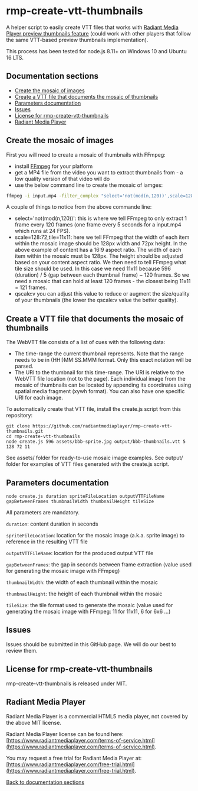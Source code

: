 # rmp-create-vtt-thumbnails

A helper script to easily create VTT files that works with [Radiant Media Player preview thumbnails feature](https://www.radiantmediaplayer.com/docs/latest/preview-thumbnails.html) (could work with other players that follow the same VTT-based preview thumbnails implementation).

This process has been tested for node.js 8.11+ on Windows 10 and Ubuntu 16 LTS.

## Documentation sections
- [Create the mosaic of images](#create-the-mosaic-of-images)
- [Create a VTT file that documents the mosaic of thumbnails](#create-a-vtt-file-that-documents-the-mosaic-of-thumbnails)
- [Parameters documentation](#parameters-documentation)
- [Issues](#issues)
- [License for rmp-create-vtt-thumbnails](#license-for-rmp-create-vtt-thumbnails)
- [Radiant Media Player](#radiant-media-player)

## Create the mosaic of images

First you will need to create a mosaic of thumbnails with FFmpeg:

- install [FFmpeg](https://www.ffmpeg.org/download.html) for your platform
- get a MP4 file from the video you want to extract thumbnails from - a low quality version of that video will do
- use the below command line to create the mosaic of iamges:

```bash
ffmpeg -i input.mp4 -filter_complex "select='not(mod(n,120))',scale=128:72,tile=11x11" -frames:v 1 -qscale:v 3 -an mosaic.jpg
```
A couple of things to notice from the above commande line:

- select='not(mod(n,120))': this is where we tell FFmpeg to only extract 1 frame every 120 frames (one frame every 5 seconds for a input.mp4 which runs at 24 FPS).
- scale=128:72,tile=11x11: here we tell FFmpeg that the width of each item within the mosaic image should be 128px width and 72px height. In the above example of content has a 16:9 aspect ratio. The width of each item within the mosaic must be 128px. The height should be adjusted based on your content aspect ratio. We then need to tell FFmpeg what tile size should be used. In this case we need 11x11 because 596 (duration) / 5 (gap between each thumbnail frame) ~ 120 frames. So we need a mosaic that can hold at least 120 frames - the closest being 11x11 = 121 frames.
- qscale:v you can adjust this value to reduce or augment the size/quality of your thumbnails (the lower the qscale:v value the better quality).

## Create a VTT file that documents the mosaic of thumbnails

The WebVTT file consists of a list of cues with the following data:

- The time-range the current thumbnail represents. Note that the range needs to be in (HH:)MM:SS.MMM format. Only this exact notation will be parsed.
- The URI to the thumbnail for this time-range. The URI is relative to the WebVTT file location (not to the page). Each individual image from the mosaic of thumbnails can be located by appending its coordinates using spatial media fragment (xywh format). You can also have one specific URI for each image.

To automatically create that VTT file, install the create.js script from this repository:
```
git clone https://github.com/radiantmediaplayer/rmp-create-vtt-thumbnails.git
cd rmp-create-vtt-thumbnails
node create.js 596 assets/bbb-sprite.jpg output/bbb-thumbnails.vtt 5 128 72 11
```
See assets/ folder for ready-to-use mosaic image examples. See output/ folder for examples of VTT files generated with the create.js script.

## Parameters documentation

`node create.js duration spriteFileLocation outputVTTFileName gapBetweenFrames thumbnailWidth thumbnailHeight tileSize`

All parameters are mandatory.

`duration`: content duration in seconds

`spriteFileLocation`: location for the mosaic image (a.k.a. sprite image) to reference in the resulting VTT file

`outputVTTFileName`: location for the produced output VTT file

`gapBetweenFrames`: the gap in seconds between frame extraction (value used for generating the mosaic image with FFmpeg)

`thumbnailWidth`: the width of each thumbnail within the mosaic

`thumbnailHeight`: the height of each thumbnail within the mosaic

`tileSize`: the tile format used to generate the mosaic (value used for generating the mosaic image with FFmpeg: 11 for 11x11, 6 for 6x6 ...) 

## Issues
Issues should be submitted in this GitHub page. We will do our best to review them.

## License for rmp-create-vtt-thumbnails
rmp-create-vtt-thumbnails is released under MIT.

## Radiant Media Player
Radiant Media Player is a commercial HTML5 media player, not covered by the above MIT license. 

Radiant Media Player license can be found here: [https://www.radiantmediaplayer.com/terms-of-service.html](https://www.radiantmediaplayer.com/terms-of-service.html). 

You may request a free trial for Radiant Media Player at: [https://www.radiantmediaplayer.com/free-trial.html](https://www.radiantmediaplayer.com/free-trial.html).

[Back to documentation sections](#documentation-sections)
